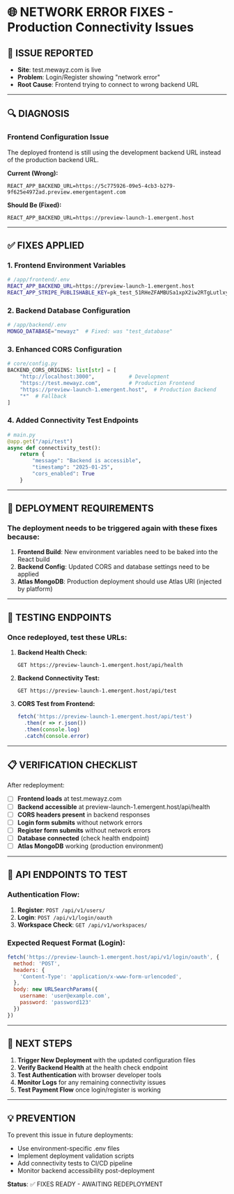 # 🌐 NETWORK ERROR FIXES - Production Connectivity Issues

## 🚨 **ISSUE REPORTED**
- **Site**: test.mewayz.com is live
- **Problem**: Login/Register showing "network error"
- **Root Cause**: Frontend trying to connect to wrong backend URL

---

## 🔍 **DIAGNOSIS**

### **Frontend Configuration Issue**
The deployed frontend is still using the development backend URL instead of the production backend URL.

**Current (Wrong):**
```
REACT_APP_BACKEND_URL=https://5c775926-09e5-4cb3-b279-9f625e4972ad.preview.emergentagent.com
```

**Should Be (Fixed):**
```
REACT_APP_BACKEND_URL=https://preview-launch-1.emergent.host
```

---

## ✅ **FIXES APPLIED**

### 1. **Frontend Environment Variables**
```bash
# /app/frontend/.env
REACT_APP_BACKEND_URL=https://preview-launch-1.emergent.host
REACT_APP_STRIPE_PUBLISHABLE_KEY=pk_test_51RHeZFAMBUSa1xpX2iw2RTgLutlxyA61SpU4X4yYQKY4ZBISj29kYgb0zecbaMEyojrTQp8X723F1Y023lHV8a7400gNbOWOoL
```

### 2. **Backend Database Configuration**
```bash
# /app/backend/.env
MONGO_DATABASE="mewayz"  # Fixed: was "test_database"
```

### 3. **Enhanced CORS Configuration**
```python
# core/config.py
BACKEND_CORS_ORIGINS: list[str] = [
    "http://localhost:3000",           # Development
    "https://test.mewayz.com",         # Production Frontend
    "https://preview-launch-1.emergent.host",  # Production Backend
    "*"  # Fallback
]
```

### 4. **Added Connectivity Test Endpoints**
```python
# main.py
@app.get("/api/test")
async def connectivity_test():
    return {
        "message": "Backend is accessible",
        "timestamp": "2025-01-25",
        "cors_enabled": True
    }
```

---

## 🔄 **DEPLOYMENT REQUIREMENTS**

### **The deployment needs to be triggered again** with these fixes because:

1. **Frontend Build**: New environment variables need to be baked into the React build
2. **Backend Config**: Updated CORS and database settings need to be applied
3. **Atlas MongoDB**: Production deployment should use Atlas URI (injected by platform)

---

## 🧪 **TESTING ENDPOINTS**

### **Once redeployed, test these URLs:**

1. **Backend Health Check:**
   ```
   GET https://preview-launch-1.emergent.host/api/health
   ```

2. **Backend Connectivity Test:**
   ```
   GET https://preview-launch-1.emergent.host/api/test
   ```

3. **CORS Test from Frontend:**
   ```javascript
   fetch('https://preview-launch-1.emergent.host/api/test')
     .then(r => r.json())
     .then(console.log)
     .catch(console.error)
   ```

---

## 📋 **VERIFICATION CHECKLIST**

After redeployment:

- [ ] **Frontend loads** at test.mewayz.com
- [ ] **Backend accessible** at preview-launch-1.emergent.host/api/health
- [ ] **CORS headers present** in backend responses
- [ ] **Login form submits** without network errors
- [ ] **Register form submits** without network errors
- [ ] **Database connected** (check health endpoint)
- [ ] **Atlas MongoDB** working (production environment)

---

## 🔧 **API ENDPOINTS TO TEST**

### **Authentication Flow:**
1. **Register**: `POST /api/v1/users/`
2. **Login**: `POST /api/v1/login/oauth` 
3. **Workspace Check**: `GET /api/v1/workspaces/`

### **Expected Request Format (Login):**
```javascript
fetch('https://preview-launch-1.emergent.host/api/v1/login/oauth', {
  method: 'POST',
  headers: {
    'Content-Type': 'application/x-www-form-urlencoded',
  },
  body: new URLSearchParams({
    username: 'user@example.com',
    password: 'password123'
  })
})
```

---

## 🚀 **NEXT STEPS**

1. **Trigger New Deployment** with the updated configuration files
2. **Verify Backend Health** at the health check endpoint
3. **Test Authentication** with browser developer tools
4. **Monitor Logs** for any remaining connectivity issues
5. **Test Payment Flow** once login/register is working

---

## 💡 **PREVENTION**

To prevent this issue in future deployments:
- Use environment-specific .env files
- Implement deployment validation scripts
- Add connectivity tests to CI/CD pipeline
- Monitor backend accessibility post-deployment

**Status**: ✅ FIXES READY - AWAITING REDEPLOYMENT